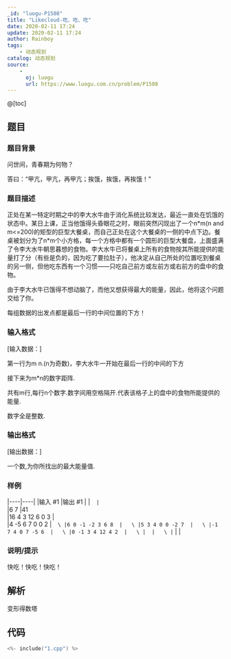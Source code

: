 ```yaml
---
_id: "luogu-P1508"
title: "Likecloud-吃、吃、吃"
date: 2020-02-11 17:24
update: 2020-02-11 17:24
author: Rainboy
tags:
    - 动态规划
catalog: 动态规划
source: 
    - 
      oj: luogu
      url: https://www.luogu.com.cn/problem/P1508
---
```


@[toc]

## 题目

### 题目背景 
问世间，青春期为何物？

答曰：“甲亢，甲亢，再甲亢；挨饿，挨饿，再挨饿！”




### 题目描述

正处在某一特定时期之中的李大水牛由于消化系统比较发达，最近一直处在饥饿的状态中。某日上课，正当他饿得头昏眼花之时，眼前突然闪现出了一个n\*m(n and m<=200)的矩型的巨型大餐桌，而自己正处在这个大餐桌的一侧的中点下边。餐桌被划分为了n\*m个小方格，每一个方格中都有一个圆形的巨型大餐盘，上面盛满了令李大水牛朝思暮想的食物。李大水牛已将餐桌上所有的食物按其所能提供的能量打了分（有些是负的，因为吃了要拉肚子），他决定从自己所处的位置吃到餐桌的另一侧，但他吃东西有一个习惯——只吃自己前方或左前方或右前方的盘中的食物。

由于李大水牛已饿得不想动脑了，而他又想获得最大的能量，因此，他将这个问题交给了你。

每组数据的出发点都是最后一行的中间位置的下方！




### 输入格式
[输入数据：]

第一行为m n.(n为奇数)，李大水牛一开始在最后一行的中间的下方

接下来为m\*n的数字距阵.

共有m行,每行n个数字.数字间用空格隔开.代表该格子上的盘中的食物所能提供的能量.

数字全是整数.




### 输出格式

[输出数据：]

一个数,为你所找出的最大能量值.




### 样例

|----|----|
|输入 #1  |输出 #1  |
|```  |```  \
|6 7  |41  \
|16 4 3 12 6 0 3  |  \
|4 -5 6 7 0 0 2  |```  \
|6 0 -1 -2 3 6 8  |   \
|5 3 4 0 0 -2 7  |   \
|-1 7 4 0 7 -5 6  |   \
|0 -1 3 4 12 4 2  |   \
|  |   \
|```  |   |



### 说明/提示
快吃！快吃！快吃！



## 解析

变形得数塔


## 代码

```c
<%- include("1.cpp") %>
```
